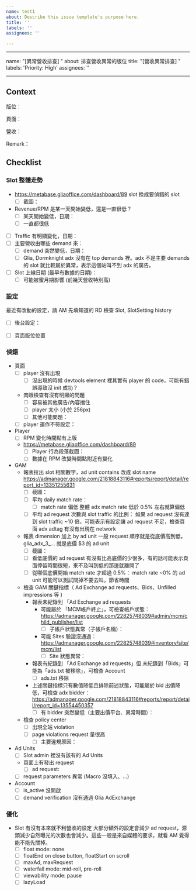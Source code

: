 ```yaml
---
name: test1
about: Describe this issue template's purpose here.
title: ''
labels: ''
assignees: ''

---
```


---
name: "[異常營收排查] "
about: 排查營收異常的版位
title: "[營收異常排查] "
labels: 'Priority: High'
assignees: ''

---

## Context
版位：

頁面：

營收：

Remark：

## Checklist
### Slot 整體走勢
- https://metabase.gliaoffice.com/dashboard/89
slot 換成要偵錯的 slot
  - [ ] 截圖：
- Revenue/RPM 是某一天開始變低，還是一直很低？
  - [ ] 某天開始變低，日期：
  - [ ] 一直都很低
- [ ] Traffic 有明顯變化，日期：
- [ ] 主要營收由哪些 demand 來：
  - [ ] demand 突然變低，日期：
  - [ ] Glia, Dormknight adx 沒有在 top demands 裡。adx 不是主要 demands 的 slot 就比較屬於異常，表示這個站叫不到 adx 的廣告。
- [ ] Slot 上線日期 (最早有數據的日期)：
  - [ ] 可能被蜜月期影響 (前幾天營收特別高)

### 設定
最近有改動的設定，請 AM 先填知道的
RD 檢查 Slot, SlotSetting history
- [ ] 後台設定：
- [ ] 頁面版位位置


### 偵錯
  - 頁面
    - [ ] player 沒有出現
      - [ ] 沒出現的時候 devtools element 裡其實有 player 的 code，可能有錯誤導致沒 init 成功？
    - 肉眼檢查有沒有明顯的問題
      - [ ] 容易被其他廣告/內容擋住
      - [ ] player 太小 (小於 256px)
      - [ ] 其他可能問題：
    - [ ] player 運作不符設定：
  - Player
    - [ ] RPM 變化時間點有上版
    - https://metabase.gliaoffice.com/dashboard/89
      - [ ] Player 行為段落截圖：
      - [ ] 數據在 RPM 改變時間點附近有變化
- GAM
  - 報表拉出 slot 相關數字，ad unit contains 改成 slot name
https://admanager.google.com/21818843116#reports/report/detail/report_id=13351255631
    - [ ] 截圖：
    - [ ] 平均 daily match rate：
      - [ ] match rate 偏低
整體 adx match rate 低於 0.5% 左右就算偏低
    - [ ] 平均 ad request 次數與 slot traffic 的比例：
如果 ad request 沒有達到 slot traffic ~10 倍，可能表示有設定讓 ad request 不足，檢查頁面 adx adtag 有沒有出現在 network
  - 報表 dimension 加上 by ad unit
一般 request 順序就是從底價高到低，glia_adx_3_... 就是底價 $3 的 ad unit
    - [ ] 截圖：
    - [ ] 看低底價的 ad request 有沒有比高底價的少很多，有的話可能表示頁面停留時間很短，來不及叫到低的那邊就離開了
    - [ ] 從哪個底價開始 match rate 才超過 0.5%：
match rate ~0% 的 ad unit 可能可以測試關掉不要去叫，節省時間
  - 檢查 GAM 關鍵指標（ Ad Exchange ad requests、Bids、Unfilled impressions 等 )
      - 報表未紀錄到 「Ad Exchange ad requests
        - 可能屬於 「MCM帳戶終止」，可檢查帳戶狀態：https://admanager.google.com/22825748039#admin/mcm/child_publisher/list
          - [ ] 子帳戶狀態異常（子帳戶名稱）：
        - 可能 Sites 驗證沒通過：https://admanager.google.com/22825748039#inventory/site/mcm/list
          - [ ] Site 狀態異常：
      - 報表有紀錄到 「Ad Exchange ad requests」但 未紀錄到「Bids」可能為「ads.txt 被移除」，可檢查 Account 
        - [ ] ads.txt 移除
      - 上述關鍵指標只有數值降低且排除前述狀態，可能屬於 bid 出價降低，可檢查 adx bidder：https://admanager.google.com/21818843116#reports/report/detail/report_id=13554450357
        - [ ] 有 bidder 突然變低（主要出價平台、異常時間）：
  - 檢查 policy center 
    - [ ] 出現全站 violation
    - [ ] page violations request 量很高
      - [ ] 主要違規原因：
- Ad Units
  - [ ] Slot admin 裡沒有該有的 Ad Units
  - 頁面上有發出 request
    - [ ] ad request:
  - [ ] request parameters 異常 (Macro 沒填入、...)
- Account
  - [ ] is_active 沒開啟
  - [ ] demand verification 沒有通過 Glia AdExchange

### 優化
- Slot 有沒有本來就不利營收的設定
大部分額外的設定會減少 ad request，源頭減少自然曝光的次數也會減少。這些一般是來自媒體的要求，就看 AM 覺得能不能先關掉。
  - [ ] float mode: none
  - [ ] floatEnd on close button, floatStart on scroll
  - [ ] maxAd, maxRequest
  - [ ] waterfall mode: mid-roll, pre-roll
  - [ ] viewability mode: pause
  - [ ] lazyLoad
